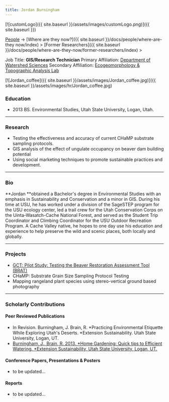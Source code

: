 ```yaml
---
title: Jordan Burningham
---
```


[![customLogo]({{ site.baseurl }}/assets/images/customLogo.png)]({{ site.baseurl }})

[People]({{site.baseurl}}/docs/people/index) -> [Where are they now?]({{ site.baseurl }}/docs/people/where-are-they now/index) > [Former Researchers]({{ site.baseurl }}/docs/people/where-are-they-now/former-researchers/index) >

Job Title: **GIS/Research Technician**
Primary Affiliation: [Department of Watershed Sciences](http://www.cnr.usu.edu/wats)
Secondary Affiliation: [Ecogeomorphology & Topographic Analysis Lab](http://etal.joewheaton.org/a/joewheaton.org/et-al/)

[![Jordan_coffee]({{ site.baseurl }}/assets/images/Jordan_coffee.jpg)]({{ site.baseurl }}/assets/images/hr/Jordan_coffee.jpg)


### Education

- 2013 BS. Environmental Studies, Utah State University, Logan, Utah.

------

### Research

- Testing the effectiveness and accuracy of current CHaMP  substrate sampling protocols.
- GIS analysis of the effect of ungulate occupancy on beaver dam building potential
- Using social marketing techniques to promote sustainable practices and development.

------

### Bio

**Jordan **obtained a Bachelor's degree in Environmental Studies with an emphasis in Sustainability and Conservation and a minor in GIS. During his time at USU, he has worked under a division of the SageSTEP program for the USU ecology center, led a trail crew for the Utah Conservation Corps on the Uinta-Wasatch-Cache National Forest, and served as the Student Trip Coordinator and Climbing Coordinator for the USU Outdoor Recreation Program. A Cache Valley native, he hopes to one day use his education and experience to help preserve the wild and scenic places, both locally and globally. 

------

### Projects

- [GCT: Pilot Study: Testing the Beaver Restoration Assessment Tool (BRAT)](http://etal.joewheaton.org/projects/past-projects/gct-pilot-study-testing-the-beaver-restoration-assessment-tool-brat)
- CHaMP: Substrate Grain Size Sampling Protocol Testing
- Mapping rangeland plant species using stereo-vertical ground based photography

------

### Scholarly Contributions

#### Peer Reviewed Publications

- In Revision. Burningham, J. Brain, R. *Practicing Environmental Etiquette While Exploring Utah's Deserts. *Extension Sustainability. Utah State University, Logan, UT. 
- [Burningham, J., Brain, R. 2013. *Home Gardening: Quick tips to Efficient Watering. *Extension Sustainability, Utah State University, Logan, UT.](http://extension.usu.edu/files/publications/publication/Sustainability_2012n-01pr.pdf)

#### Conference Papers, Presentations & Posters

- to be updated...

#### Reports

- to be updated...